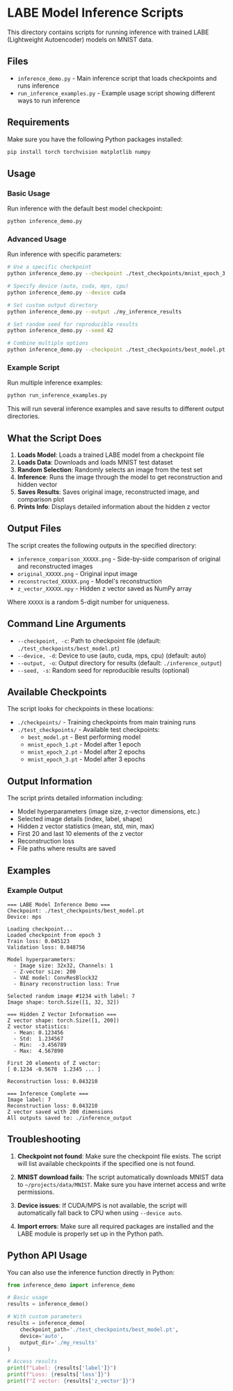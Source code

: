 # LABE Model Inference Scripts

This directory contains scripts for running inference with trained LABE (Lightweight Autoencoder) models on MNIST data.

## Files

- `inference_demo.py` - Main inference script that loads checkpoints and runs inference
- `run_inference_examples.py` - Example usage script showing different ways to run inference

## Requirements

Make sure you have the following Python packages installed:
```bash
pip install torch torchvision matplotlib numpy
```

## Usage

### Basic Usage

Run inference with the default best model checkpoint:

```bash
python inference_demo.py
```

### Advanced Usage

Run inference with specific parameters:

```bash
# Use a specific checkpoint
python inference_demo.py --checkpoint ./test_checkpoints/mnist_epoch_3.pt

# Specify device (auto, cuda, mps, cpu)
python inference_demo.py --device cuda

# Set custom output directory
python inference_demo.py --output ./my_inference_results

# Set random seed for reproducible results
python inference_demo.py --seed 42

# Combine multiple options
python inference_demo.py --checkpoint ./test_checkpoints/best_model.pt --device mps --output ./results --seed 123
```

### Example Script

Run multiple inference examples:

```bash
python run_inference_examples.py
```

This will run several inference examples and save results to different output directories.

## What the Script Does

1. **Loads Model**: Loads a trained LABE model from a checkpoint file
2. **Loads Data**: Downloads and loads MNIST test dataset
3. **Random Selection**: Randomly selects an image from the test set
4. **Inference**: Runs the image through the model to get reconstruction and hidden vector
5. **Saves Results**: Saves original image, reconstructed image, and comparison plot
6. **Prints Info**: Displays detailed information about the hidden z vector

## Output Files

The script creates the following outputs in the specified directory:

- `inference_comparison_XXXXX.png` - Side-by-side comparison of original and reconstructed images
- `original_XXXXX.png` - Original input image
- `reconstructed_XXXXX.png` - Model's reconstruction
- `z_vector_XXXXX.npy` - Hidden z vector saved as NumPy array

Where `XXXXX` is a random 5-digit number for uniqueness.

## Command Line Arguments

- `--checkpoint, -c`: Path to checkpoint file (default: `./test_checkpoints/best_model.pt`)
- `--device, -d`: Device to use (auto, cuda, mps, cpu) (default: auto)
- `--output, -o`: Output directory for results (default: `./inference_output`)
- `--seed, -s`: Random seed for reproducible results (optional)

## Available Checkpoints

The script looks for checkpoints in these locations:
- `./checkpoints/` - Training checkpoints from main training runs
- `./test_checkpoints/` - Available test checkpoints:
  - `best_model.pt` - Best performing model
  - `mnist_epoch_1.pt` - Model after 1 epoch
  - `mnist_epoch_2.pt` - Model after 2 epochs  
  - `mnist_epoch_3.pt` - Model after 3 epochs

## Output Information

The script prints detailed information including:

- Model hyperparameters (image size, z-vector dimensions, etc.)
- Selected image details (index, label, shape)
- Hidden z vector statistics (mean, std, min, max)
- First 20 and last 10 elements of the z vector
- Reconstruction loss
- File paths where results are saved

## Examples

### Example Output

```
=== LABE Model Inference Demo ===
Checkpoint: ./test_checkpoints/best_model.pt
Device: mps

Loading checkpoint...
Loaded checkpoint from epoch 3
Train loss: 0.045123
Validation loss: 0.048756

Model hyperparameters:
  - Image size: 32x32, Channels: 1
  - Z-vector size: 200
  - VAE model: ConvResBlock32
  - Binary reconstruction loss: True

Selected random image #1234 with label: 7
Image shape: torch.Size([1, 32, 32])

=== Hidden Z Vector Information ===
Z vector shape: torch.Size([1, 200])
Z vector statistics:
  - Mean: 0.123456
  - Std:  1.234567
  - Min:  -3.456789
  - Max:  4.567890

First 20 elements of Z vector:
[ 0.1234 -0.5678  1.2345 ... ]

Reconstruction loss: 0.043210

=== Inference Complete ===
Image label: 7
Reconstruction loss: 0.043210
Z vector saved with 200 dimensions
All outputs saved to: ./inference_output
```

## Troubleshooting

1. **Checkpoint not found**: Make sure the checkpoint file exists. The script will list available checkpoints if the specified one is not found.

2. **MNIST download fails**: The script automatically downloads MNIST data to `~/projects/data/MNIST`. Make sure you have internet access and write permissions.

3. **Device issues**: If CUDA/MPS is not available, the script will automatically fall back to CPU when using `--device auto`.

4. **Import errors**: Make sure all required packages are installed and the LABE module is properly set up in the Python path.

## Python API Usage

You can also use the inference function directly in Python:

```python
from inference_demo import inference_demo

# Basic usage
results = inference_demo()

# With custom parameters
results = inference_demo(
    checkpoint_path='./test_checkpoints/best_model.pt',
    device='auto',
    output_dir='./my_results'
)

# Access results
print(f"Label: {results['label']}")
print(f"Loss: {results['loss']}")
print(f"Z vector: {results['z_vector']}")
```
